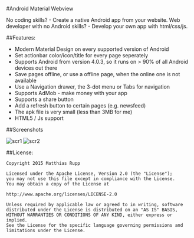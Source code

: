 #Android Material Webview

No coding skills? - Create a native Android app from your website.
Web developer with no Android skills? - Develop your own app with html/css/js.

##Features:

 - Modern Material Design on every supported version of Android
 - Set actionbar color/icon/title for every page seperately
 - Supports Android from version 4.0.3, so it runs on > 90% of all Android devices out there
 - Save pages offline, or use a offline page, when the online one is not available
 - Use a Navigation drawer, the 3-dot menu or Tabs for navigation
 - Supports AdMob - make money with your app
 - Supports a share button
 - Add a refresh button to certain pages (e.g. newsfeed)
 - The apk file is very small (less than 3MB for me)
 - HTML5 / Js support
 
##Screenshots


![scr1](http://abload.de/img/1ipq2y.jpg)
![scr2](http://abload.de/img/28coid.jpg)


##License:

    Copyright 2015 Matthias Rupp

    Licensed under the Apache License, Version 2.0 (the "License");
    you may not use this file except in compliance with the License.
    You may obtain a copy of the License at
    
    http://www.apache.org/licenses/LICENSE-2.0
    
    Unless required by applicable law or agreed to in writing, software
    distributed under the License is distributed on an "AS IS" BASIS,
    WITHOUT WARRANTIES OR CONDITIONS OF ANY KIND, either express or implied.
    See the License for the specific language governing permissions and
    limitations under the License.
